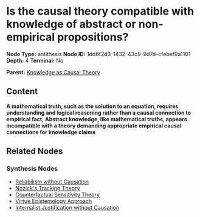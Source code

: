 # Is the causal theory compatible with knowledge of abstract or non-empirical propositions?

**Node Type:** antithesis
**Node ID:** 1dd6f2d3-1432-43c9-9d7d-cfebef9a1101
**Depth:** 4
**Terminal:** No

**Parent:** [Knowledge as Causal Theory](knowledge-as-causal-theory-synthesis-ef5b6ea1-40ae-46a4-9ee9-71bda50bd67a.md)

## Content

**A mathematical truth, such as the solution to an equation, requires understanding and logical reasoning rather than a causal connection to empirical fact**, **Abstract knowledge, like mathematical truths, appears incompatible with a theory demanding appropriate empirical causal connections for knowledge claims**

## Related Nodes

### Synthesis Nodes

- [Reliabilism without Causation](reliabilism-without-causation-synthesis-a4ba1aa2-1772-4ce8-aeb8-bdcd42a6c442.md)
- [Nozick's Tracking Theory](nozicks-tracking-theory-synthesis-b6b7f785-9eaa-4f62-9fd1-09225c62695c.md)
- [Counterfactual Sensitivity Theory](counterfactual-sensitivity-theory-synthesis-07e15ca5-44eb-4536-a6db-81b03a236168.md)
- [Virtue Epistemology Approach](virtue-epistemology-approach-synthesis-d53b91c0-1342-4738-96ea-3f63fdfcbde0.md)
- [Internalist Justification without Causation](internalist-justification-without-causation-synthesis-3fbc91f3-56be-42b7-8ee2-0060dbf43dd2.md)
